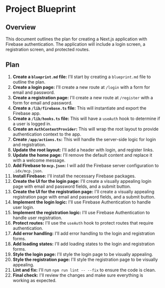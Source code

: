 
# Project Blueprint

## Overview

This document outlines the plan for creating a Next.js application with Firebase authentication. The application will include a login screen, a registration screen, and protected routes.

## Plan

1.  **Create a `blueprint.md` file:** I'll start by creating a `blueprint.md` file to outline the plan.
2.  **Create a login page:** I'll create a new route at `/login` with a form for email and password.
3.  **Create a registration page:** I'll create a new route at `/register` with a form for email and password.
4.  **Create a `/lib/firebase.ts` file:** This will instantiate and export the Firebase app.
5.  **Create a `/lib/hooks.ts` file:** This will have a `useAuth` hook to determine if a user is logged in.
6.  **Create an `AuthContextProvider`:** This will wrap the root layout to provide authentication context to the app.
7.  **Create `/app/actions.ts`:** This will handle the server-side logic for login and registration.
8.  **Update the root layout:** I'll add a header with login, and register links.
9.  **Update the home page:** I'll remove the default content and replace it with a welcome message.
10. **Add Firebase to `mcp.json`:** I will add the Firebase server configuration to `.idx/mcp.json`.
11. **Install Firebase:** I'll install the necessary Firebase packages.
12. **Create the UI for the login page:** I'll create a visually appealing login page with email and password fields, and a submit button.
13. **Create the UI for the registration page:** I'll create a visually appealing registration page with email and password fields, and a submit button.
14. **Implement the login logic:** I'll use Firebase Authentication to handle user login.
15. **Implement the registration logic:** I'll use Firebase Authentication to handle user registration.
16. **Protect routes:** I'll use the `useAuth` hook to protect routes that require authentication.
17. **Add error handling:** I'll add error handling to the login and registration forms.
18. **Add loading states:** I'll add loading states to the login and registration forms.
19. **Style the login page:** I'll style the login page to be visually appealing.
20. **Style the registration page:** I'll style the registration page to be visually appealing.
21. **Lint and fix:** I'll run `npm run lint -- --fix` to ensure the code is clean.
22. **Final check:** I'll review the changes and make sure everything is working as expected.
